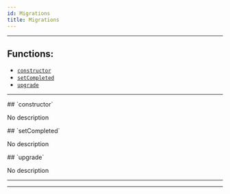 ```yaml
---
id: Migrations
title: Migrations
---
```




***
## Functions:
- [`constructor`](#constructor)
- [`setCompleted`](#setCompleted)
- [`upgrade`](#upgrade)
***
<a id=constructor />
## `constructor`

No description



<a id=setCompleted />
## `setCompleted`

No description



<a id=upgrade />
## `upgrade`

No description




***
***
